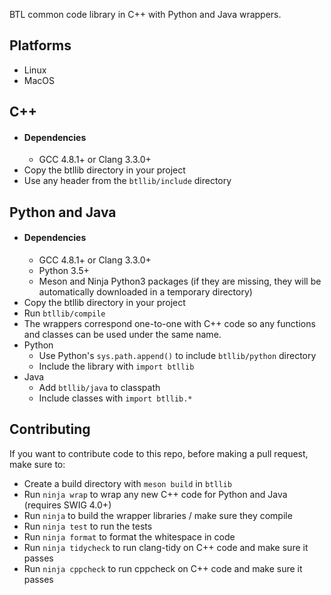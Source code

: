 BTL common code library in C++ with Python and Java wrappers.

Platforms
---
- Linux
- MacOS

C++
---
- #### Dependencies
  * GCC 4.8.1+ or Clang 3.3.0+
- Copy the btllib directory in your project
- Use any header from the `btllib/include` directory

Python and Java
---
- #### Dependencies
  * GCC 4.8.1+ or Clang 3.3.0+
  * Python 3.5+
  * Meson and Ninja Python3 packages (if they are missing, they will be automatically downloaded in a temporary directory)
- Copy the btllib directory in your project
- Run `btllib/compile`
- The wrappers correspond one-to-one with C++ code so any functions and classes can be used under the same name.
- Python
  * Use Python's `sys.path.append()` to include `btllib/python` directory
  * Include the library with `import btllib`
- Java
  * Add `btllib/java` to classpath
  * Include classes with `import btllib.*`

Contributing
---
If you want to contribute code to this repo, before making a pull request, make sure to:
- Create a build directory with `meson build` in `btllib`
- Run `ninja wrap` to wrap any new C++ code for Python and Java (requires SWIG 4.0+)
- Run `ninja` to build the wrapper libraries / make sure they compile
- Run `ninja test` to run the tests
- Run `ninja format` to format the whitespace in code
- Run `ninja tidycheck` to run clang-tidy on C++ code and make sure it passes
- Run `ninja cppcheck` to run cppcheck on C++ code and make sure it passes
